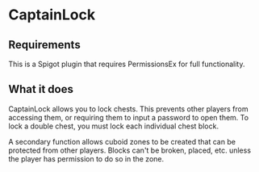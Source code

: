 # CaptainLock
## Requirements
This is a Spigot plugin that requires PermissionsEx for full functionality.
## What it does
CaptainLock allows you to lock chests. This prevents other players from accessing them, or requiring them to input a password to open them. To lock a double chest, you must lock each individual chest block.

A secondary function allows cuboid zones to be created that can be protected from other players. Blocks can't be broken, placed, etc. unless the player has permission to do so in the zone.
